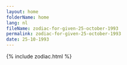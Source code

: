 ```yaml
---
layout: home
folderName: home
lang: nl
fileName: zodiac-for-given-25-october-1993
permalink: zodiac-for-given-25-october-1993
date: 25-10-1993
---
```

{% include zodiac.html %}
